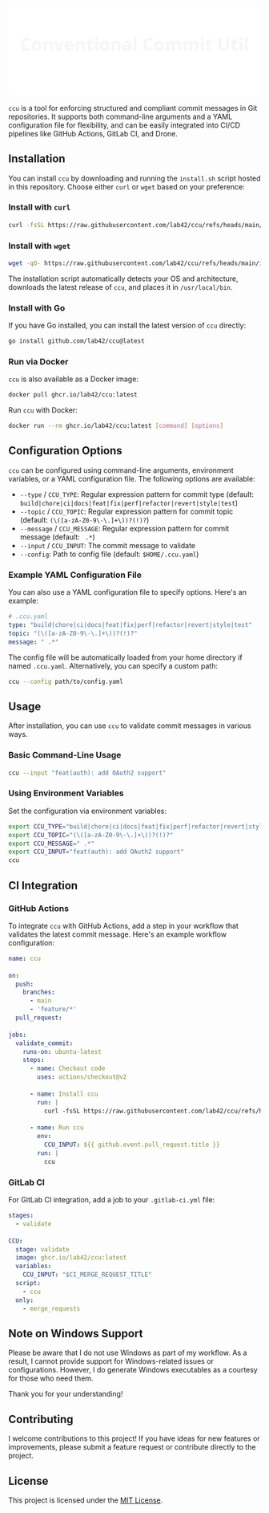 ![Conventional Commit Util](img/banner.svg)


`ccu` is a tool for enforcing structured and compliant commit messages in Git repositories. It supports both command-line arguments and a YAML configuration file for flexibility, and can be easily integrated into CI/CD pipelines like GitHub Actions, GitLab CI, and Drone.

## Installation

You can install `ccu` by downloading and running the `install.sh` script hosted in this repository. Choose either `curl` or `wget` based on your preference:

### Install with `curl`

```sh
curl -fsSL https://raw.githubusercontent.com/lab42/ccu/refs/heads/main/install.sh | sh
```

### Install with `wget`

```sh
wget -qO- https://raw.githubusercontent.com/lab42/ccu/refs/heads/main/install.sh | sh
```

The installation script automatically detects your OS and architecture, downloads the latest release of `ccu`, and places it in `/usr/local/bin`.

### Install with Go

If you have Go installed, you can install the latest version of `ccu` directly:

```sh
go install github.com/lab42/ccu@latest
```

### Run via Docker

`ccu` is also available as a Docker image:

```sh
docker pull ghcr.io/lab42/ccu:latest
```

Run `ccu` with Docker:

```sh
docker run --rm ghcr.io/lab42/ccu:latest [command] [options]
```

## Configuration Options

`ccu` can be configured using command-line arguments, environment variables, or a YAML configuration file. The following options are available:

- `--type` / `CCU_TYPE`: Regular expression pattern for commit type (default: `build|chore|ci|docs|feat|fix|perf|refactor|revert|style|test`)
- `--topic` / `CCU_TOPIC`: Regular expression pattern for commit topic (default: `(\([a-zA-Z0-9\-\.]+\))?(!)?`)
- `--message` / `CCU_MESSAGE`: Regular expression pattern for commit message (default: ` .*`)
- `--input` / `CCU_INPUT`: The commit message to validate
- `--config`: Path to config file (default: `$HOME/.ccu.yaml`)

### Example YAML Configuration File

You can also use a YAML configuration file to specify options. Here's an example:

```yaml
# .ccu.yaml
type: "build|chore|ci|docs|feat|fix|perf|refactor|revert|style|test"
topic: "(\([a-zA-Z0-9\-\.]+\))?(!)?"
message: " .*"
```

The config file will be automatically loaded from your home directory if named `.ccu.yaml`. Alternatively, you can specify a custom path:

```sh
ccu --config path/to/config.yaml
```

## Usage

After installation, you can use `ccu` to validate commit messages in various ways.

### Basic Command-Line Usage

```sh
ccu --input "feat(auth): add OAuth2 support"
```

### Using Environment Variables

Set the configuration via environment variables:

```sh
export CCU_TYPE="build|chore|ci|docs|feat|fix|perf|refactor|revert|style|test"
export CCU_TOPIC="(\([a-zA-Z0-9\-\.]+\))?(!)?"
export CCU_MESSAGE=" .*"
export CCU_INPUT="feat(auth): add OAuth2 support"
ccu
```

## CI Integration

### GitHub Actions

To integrate `ccu` with GitHub Actions, add a step in your workflow that validates the latest commit message. Here's an example workflow configuration:

```yaml
name: ccu

on:
  push:
    branches:
      - main
      - 'feature/*'
  pull_request:

jobs:
  validate_commit:
    runs-on: ubuntu-latest
    steps:
      - name: Checkout code
        uses: actions/checkout@v2

      - name: Install ccu
        run: |
          curl -fsSL https://raw.githubusercontent.com/lab42/ccu/refs/heads/main/install.sh | sh

      - name: Run ccu
        env:
          CCU_INPUT: ${{ github.event.pull_request.title }}
        run: |
          ccu
```

### GitLab CI

For GitLab CI integration, add a job to your `.gitlab-ci.yml` file:

```yaml
stages:
  - validate

CCU:
  stage: validate
  image: ghcr.io/lab42/ccu:latest
  variables:
    CCU_INPUT: "$CI_MERGE_REQUEST_TITLE"
  script:
    - ccu
  only:
    - merge_requests
```

## Note on Windows Support

Please be aware that I do not use Windows as part of my workflow. As a result, I cannot provide support for Windows-related issues or configurations. However, I do generate Windows executables as a courtesy for those who need them.

Thank you for your understanding!

## Contributing

I welcome contributions to this project! If you have ideas for new features or improvements, please submit a feature request or contribute directly to the project.

## License

This project is licensed under the [MIT License](LICENSE).